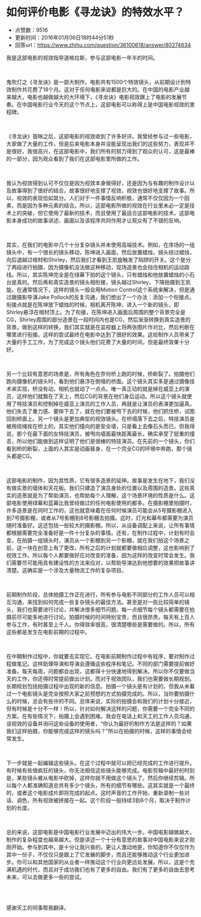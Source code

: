 # 如何评价电影《寻龙诀》的特效水平？
- 点赞数：9516
- 更新时间：2016年01月06日18时44分51秒
- 回答url：https://www.zhihu.com/question/36100618/answer/80274634
<body>
 <p data-pid="s4XMpqxZ">我是这部电影的视效指导道格拉斯，参与这部电影一年半的时间。</p>
 <br>
 <p data-pid="XHrnHG9p">鬼吹灯之《寻龙诀》是一部大制作。电影共有1500个特效镜头，从前期设计到特效制作共花费了18个月。这对于任何电影来说都是巨大的。在中国的电影产业越来越大，电影也越做越大的大环境下，《寻龙诀》电影视效跟上了电影的发展节奏。在中国电影行业今天的这个节点上，这部电影可以称得上是中国电影视效的里程碑。</p>
 <br>
 <p data-pid="PZGzudwO">《寻龙诀》首映之后，这部电影的视效收到了许多好评。我曾经参与过一些电影，大家做了大量的工作，但是后来电影本身并没能呈现出我们的这些努力，表现并不是很好。我很高兴，在这部电影中，我们所有的努力得到了观众的认可，这是最棒的一部分，因为观众看到了我们在这部电影里所做的工作。</p>
 <br>
 <p data-pid="3h0Kj0Z1">我认为视效得到认可不仅仅是因为视效本身做得好，还是因为与有趣的制作设计以及故事得到了很好的结合。故事很好地支撑了视效，视效也很好地支撑了故事。所以，视效的表现恰如其分。人们对于一件事情反响积极，通常不仅仅因为一个因素，而是因为多种元素的结合。所以，这部电影所做的视效在行业里未必一定是技术上的突破，但它使用了最新的技术，而且使用了最适合这部电影的技术。这部电影本身成功的故事讲述、画面以及该程序共同作用才让观众有了不错的反响。</p>
 <br>
 <p data-pid="oyhC5fS-">其实，在我们的电影中几个十分复杂镜头并未使用高端技术。例如，在序场的一组镜头中，有一个很长的镜头移动，陈坤进入画面，然后放置蜡烛，镜头绕过蜡烛，向后退越过棺材和Shirley，然后我们才看到王凯旋触发了陷阱的开关。这个是分了两段进行拍摄，因为摄像机没法做这种移动，现场造景也会挡住相机的运动路线。所以，其实陈坤完全是在绿幕下拍的这个镜头，只有蜡烛和他放置蜡烛的小石台是真的。然后再和真实造景的镜头相衔接，镜头越过Shirley，下降拍摄到王凯旋。在通常情况下，这样的镜头一般会用Motion Control这个系统来解决，但是通过跟摄影导演Jake Pollock的反复沟通，我们想出了一个办法：添加一个衔接点。衔接点就是在陈坤放下蜡烛的时候，相机离开陈坤，进入一个新的镜头，即Shirley悬浮在棺材顶上。为了衔接，在陈坤进入画面后周围的整个背景完全是CG，Shirley周围的部分造景在一段时间内也是CG，然后渐渐转换到真实造景的背景。做到这样的转换，我们其实就是在监视器上将两张图片作对比，然后判断在哪里进行衔接。这样的尝试最终在电影中达到了很好的效果。这给制作人员带来了大量的手工工作，为了完成这个镜头他们花费了大量的时间，但是最终效果十分好。</p>
 <br>
 <p data-pid="AR2LLLOr">另一个比较有意思的场景是，所有角色在奈何桥上跑的时候，桥断裂了。拍摄他们跑向摄像机的镜头时，看到他们悬浮在倒塌的桥面。这个镜头其实多是通过摄像技术来实现，桥没有动，相机也就动了一点点。唯一真正动的就是掉在威亚上的演员，这样他们就飘在了天上，然后CG的背景在他们身后运动。所以这个镜头就使用了特技演员和控制掉在威亚上演员的工作人员，再就是让演员的表演更加逼真。他们失去了重力感、要摔下去了，就在他们要被甩下去的时候，他们抓住桥，试图回到桥面上。另一个镜头是更加典型的视效镜头。在桥塌落下去之后，特技演员是被用缆绳拴在桥上的，其实他们撞向的是安全墙，只是看上去像石头而已。但我得说，那个在最下面的女特技演员，被甩向墙面最快距离最长，确实承受了挺重的撞击，所以他们能做到这样证明了他们是很棒的特技演员。在先前的一个镜头，你们看到桥的断裂，上面的人其实是动画替身，在一个完全CG的环境中奔跑，那个镜头都是CG。</p>
 <br>
 <p data-pid="TZJ-e566">这部电影的制作，因为其性质，它有很多造景的延伸。故事是发生在地下，我们没有做实景的墙体和天花板。我们只建造了演员身处的位置以及周围的造景。这些真实的造景就是为了帮助演员，也帮助每个人理解，这个场景环境的性质是什么。这部电影使用绿幕和蓝幕比我曾经做过的任何电影使用的都多。在摄影棚里拍摄时，许多造景是在同时工作的，这也就意味着在任何时候演员可能会从5号摄影棚进入到7号摄影棚，或者从7号影棚到8号影棚去拍摄。这时，灯光和幕布都需要为演员随时准备好。这还包括一些较大的摄影棚。所以，从设备调配上来说，让所有事情都根据需要完全准备好是一件十分复杂的事情。还有，在制作过程中，计划有时会变。在拍摄一组镜头时，演员从一个影棚到另一个影棚，就在我们拍这个场景之前，这一块在创意上有了更改，所有之后的计划就都要做相应调整，这也影响到了视效工作。所以每个人都要做好应对改变的准备，因为这样的改变时常会发生。我们需要尽可能用具有建设性的方法来应对，以帮助导演达到他想要的效果把故事讲清楚。这确实是一个涉及大量物流工作的复杂项目。</p>
 <br>
 <p data-pid="E0vbcLTC">前期制作阶段，总体拍摄工作正在进行，所有参与电影不同部分的工作人员可以相互沟通，来找到如何完成一些复杂镜头的最佳方法。甚至是对一些比较简单的镜头，我们也需要进行讨论，并解决很多细节问题。每一点细节每个镜头都需要在拍摄前尽可能多地进行讨论。拍摄时候的时间特别宝贵，而且很昂贵。每天有上百人参与工作，有时甚至上千人。你得效率很高，很清楚哪些是需要做的。所以，所有这些都是发生在电影前期的过程中。</p>
 <br>
 <p data-pid="Wuqln8EZ">在中期制作过程中，你就要去实现它。在电影前期制作过程中有程序，要对制作过程做笔记。这样助理导演和导演会遵循这些程序和笔记。不同的部门需要提前做好准备。每天每周，问题都会出现，这都得十分快速地得到解决。所以你不仅要做当天的工作，你还得时常提前做出计划。而对于视效团队，我们也需要做长期规划。长期规划包括拍摄过程中出现的新的信息。拍摄一个镜头是有计划的，但我从未看过一个电影镜头是完全按照大家之前预想的方式拍摄完成的。所以，当你要拍摄什么的时候，总会有些许的不同。总体来说，实际的拍摄会和我们的计划十分接近，但有时候是十分不一样！所以，针对如何解决这样的问题，你需要一个完全不同的方案。在有些情况下，拍摄上会遇到困难。我会在电话上和天工的工作人员沟通，谈视效的设备并询问这些设备的使用者，“你认为最好的制作方法是这样的？如果我们这样拍摄，你能够完成这样的镜头吗？”所以在拍摄的时候，这样的事情会经常发生。</p>
 <br>
 <p data-pid="LoN9IQZI">下一步就是一起编辑这些镜头。在这个过程中就可以把已经完成的工作进行提升。有时候有些很疯狂的镜头，你无法相信这些镜头能够完成。电影剪辑中最好的时刻是，某些镜头被从电影中砍掉，这样你就不用做这个镜头了。然后你继续剪辑。所以每个人都准确知道总共有多少个镜头，所有的细节有哪些。这其实就是一个最终的，或者这个电影成片即将完成的起点。这时声音的工作开始、重新录制一些对话、调色，所有视效被拼接在一起。这个阶段一般持续3到6个月，取决于制作计划的长度。</p>
 <br>
 <p data-pid="HpowI-wL">总的来说，这部电影是中国电影行业发展中迈出的伟大一步。中国电影越做越大，制作的复杂程度也越来越大。但是讲述一个十分有意思的故事对中国电影来说才刚刚开始。参与到其中，是十分让我兴奋的。更让人激动地是，你知道你不仅仅作为其中一份子，不仅仅只是跟上了它发展的脚步，而且还能够推动这个行业更加进步。你可以和其他国家的从业者一样推动这个行业向更远处发展。所以，这是个充满机遇的时代，而且对于成功我们也有了更多的自由。我们有了更多的自由去思考未来，可以去做更多一些的尝试。</p>
 <br>
 <br>
 <p data-pid="0R1pb3g3">感谢天工的同事帮我翻译。</p>
</body>